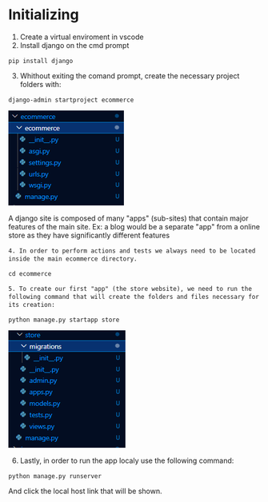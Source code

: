 # Initializing

1. Create a virtual enviroment in vscode
2. Install django on the cmd prompt

```
pip install django
```

3. Whithout exiting the comand prompt, create the necessary project folders with:

```
django-admin startproject ecommerce
```

![1712076176883](image/README/1712076176883.png)

A django site is composed of many "apps" (sub-sites) that contain major features of the main site. Ex: a blog would be a separate "app" from a online store as they have significantly different features

    4. In order to perform actions and tests we always need to be located inside the main ecommerce directory.

```
cd ecommerce
```

    5. To create our first "app" (the store website), we need to run the following command that will create the folders and files necessary for its creation:

```
python manage.py startapp store
```

![1712257832621](image/README/1712257832621.png)

6. Lastly, in order to run the app localy use the following command:

```
python manage.py runserver
```

And click the local host link that will be shown.
